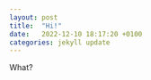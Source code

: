 ```yaml
---
layout: post
title:  "Hi!"
date:   2022-12-10 18:17:20 +0100
categories: jekyll update
---
```

What?
